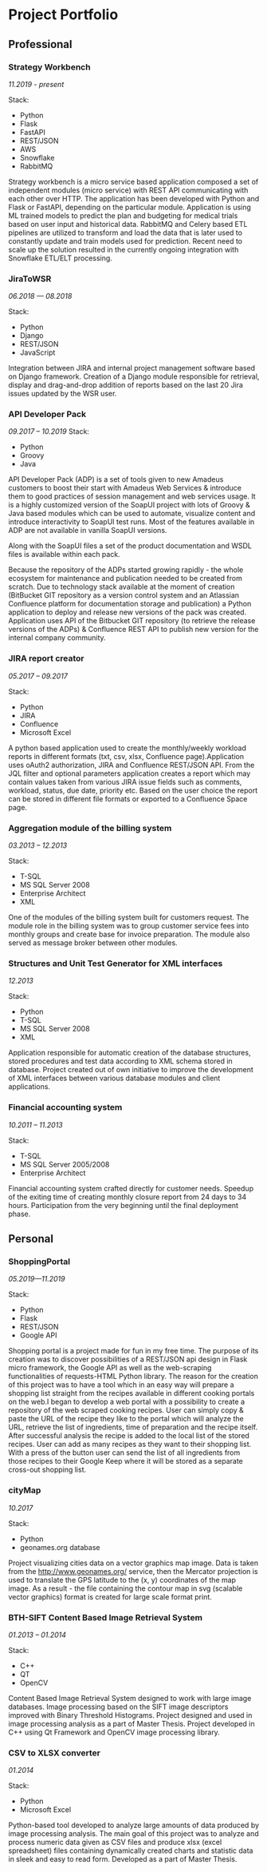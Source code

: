 # Project Portfolio

## Professional

### Strategy Workbench 
*11.2019 - present*

Stack:
- Python
- Flask
- FastAPI
- REST/JSON
- AWS
- Snowflake 
- RabbitMQ 

Strategy workbench is a micro service based application composed a set of independent modules (micro service) with REST API communicating with each other over HTTP. The application has been developed with Python and Flask or FastAPI, depending on the particular module. Application is using ML trained models to predict the plan and budgeting for medical trials based on user input and historical data. RabbitMQ and Celery based ETL pipelines are utilized to transform and load the data that is later used to constantly update and train models used for prediction. Recent need to scale up the solution resulted in the  currently ongoing  integration with Snowflake ETL/ELT processing.

### JiraToWSR
*06.2018 — 08.2018*

Stack:
- Python
- Django
- REST/JSON
- JavaScript

Integration between JIRA and internal project management software based on Django framework. Creation of a Django module responsible for retrieval, display and drag-and-drop addition of reports based on the last 20 Jira issues updated by the WSR user.


### API Developer Pack
*09.2017 – 10.2019*
Stack:
- Python
- Groovy
- Java

API Developer Pack (ADP) is a set of tools given to new Amadeus customers to boost their start with Amadeus Web Services & introduce them to good practices of session management and web services usage. 
It is a highly customized version of the SoapUI project with lots of Groovy & Java based modules which can be used to automate, visualize content and introduce interactivity to SoapUI test runs. Most of the features available in ADP are not available in vanilla SoapUI versions.

Along with the SoapUI files a set of the product documentation and WSDL files is available within each pack. 

Because the repository of the ADPs started growing rapidly - the whole ecosystem for maintenance and publication needed to be created from scratch. Due to technology stack available at the moment of creation (BitBucket GIT repository as a version control system and an Atlassian Confluence platform for documentation storage and publication) a Python application to deploy and release new versions of the pack was created. Application uses API of the Bitbucket GIT repository (to retrieve the release versions of the ADPs) & Confluence REST API to publish new version for the internal company community. 

### JIRA report creator
*05.2017 – 09.2017*

Stack:
- Python
- JIRA
- Confluence
- Microsoft Excel

A python based application used to create the monthly/weekly workload reports in different formats (txt, csv, xlsx, Confluence page).Application uses oAuth2 authorization, JIRA and Confluence REST/JSON API. From the JQL filter and optional parameters application creates a report which may contain values taken from various JIRA issue fields such as comments, workload, status, due date, priority etc. Based on the user choice the report can be stored in different file formats or exported to a Confluence Space page.

### Aggregation module of the billing system
*03.2013 – 12.2013*

Stack:
- T-SQL
- MS SQL Server 2008
- Enterprise Architect
- XML

One of the modules of the billing system built for customers request. The module role in the billing system was to group customer service fees into monthly groups and create base for invoice preparation. The module also served as message broker between other modules.

### Structures and Unit Test Generator for XML interfaces
*12.2013* 

Stack:
- Python
- T-SQL
- MS SQL Server 2008
- XML
  
Application responsible for automatic creation of the database structures, stored procedures and test data according to XML schema stored in database. Project created out of own initiative to improve the development of XML interfaces between various database modules and client applications.

### Financial accounting system
*10.2011 – 11.2013*

Stack:
- T-SQL
- MS SQL Server 2005/2008
- Enterprise Architect

Financial accounting system crafted directly for customer needs. Speedup of the exiting time of creating monthly closure report from 24 days to 34 hours. Participation from the very beginning until the final deployment phase. 

## Personal

### ShoppingPortal
*05.2019—11.2019*

Stack:
- Python
- Flask
- REST/JSON
- Google API

Shopping portal is a project made for fun in my free time. The purpose of its creation was to discover possibilities of a REST/JSON api design in Flask micro framework, the Google API as well as the web-scraping functionalities of requests-HTML Python library. The reason for the creation of this project was to have a tool which in an easy way will prepare a shopping list straight from the recipes available in different cooking portals on the web.I began to develop a web portal with a possibility to create a repository of the web scraped cooking recipes. User can simply copy & paste the URL of the recipe they like to the portal which will analyze the URL, retrieve the list of ingredients, time of preparation and the recipe itself. After successful analysis the recipe is added to the local list of the stored recipes. User can add as many recipes as they want to their shopping list. With a press of the button user can send the list of all ingredients from those recipes to their Google Keep where it will be stored as a separate cross-out shopping list.


### cityMap 
*10.2017*

Stack:
- Python
- geonames.org database

Project visualizing cities data on a vector graphics map image. Data is taken from the http://www.geonames.org/ service, then the Mercator projection is used to translate the GPS latitude to the (x, y) coordinates of the map image. As a result - the file containing the contour map in svg (scalable vector graphics) format is created for large scale format print.


### BTH-SIFT Content Based Image Retrieval System
*01.2013 – 01.2014*

Stack:
- C++
- QT
- OpenCV

Content Based Image Retrieval System designed to work with large image databases. Image processing based on the SIFT image descriptors improved with Binary Threshold Histograms. Project designed and used in image processing analysis as a part of Master Thesis. Project developed in C++ using Qt Framework and OpenCV image processing library.

### CSV to XLSX converter
*01.2014*

Stack:
- Python
- Microsoft Excel

Python-based tool developed to analyze large amounts of data produced by image processing analysis. The main goal of this project was to analyze and process numeric data given as CSV files and produce xlsx (excel spreadsheet) files containing dynamically created charts and statistic data in sleek and easy to read form. Developed as a part of Master Thesis.

